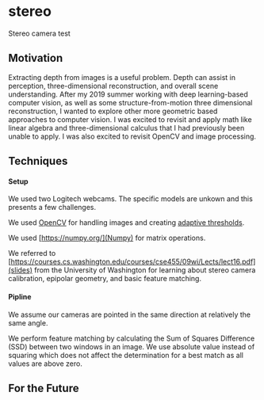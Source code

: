 # stereo
Stereo camera test

## Motivation
Extracting depth from images is a useful problem. Depth can assist in perception, three-dimensional reconstruction, and overall scene understanding. After my 2019 summer working with deep learning-based computer vision, as well as some structure-from-motion three dimensional reconstruction, I wanted to explore other more geometric based approaches to computer vision. I was excited to revisit and apply math like linear algebra and three-dimensional calculus that I had previously been unable to apply. I was also excited to revisit OpenCV and image processing.

## Techniques

#### Setup
We used two Logitech webcams. The specific models are unkown and this presents a few challenges.

We used [OpenCV](https://opencv.org/) for handling images and creating [adaptive thresholds](https://docs.opencv.org/3.4.0/d7/d4d/tutorial_py_thresholding.html).

We used [https://numpy.org/](Numpy) for matrix operations.

We referred to [https://courses.cs.washington.edu/courses/cse455/09wi/Lects/lect16.pdf](slides) from the University of Washington for learning about stereo camera calibration, epipolar geometry, and basic feature matching.

#### Pipline
We assume our cameras are pointed in the same direction at relatively the same angle. 

We perform feature matching by calculating the Sum of Squares Difference (SSD) between two windows in an image. We use absolute value instead of squaring which does not affect the determination for a best match as all values are above zero.
## For the Future
